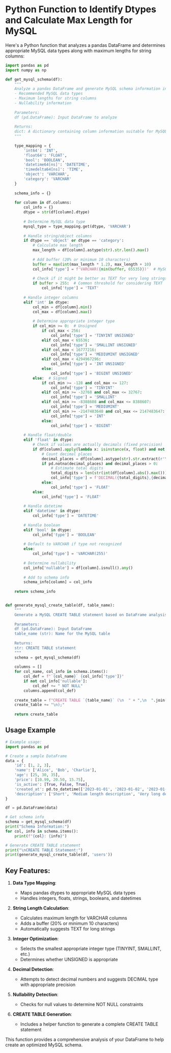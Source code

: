# Python Function to Identify Dtypes and Calculate Max Length for MySQL

Here's a Python function that analyzes a pandas DataFrame and determines appropriate MySQL data types along with maximum lengths for string columns:

```python
import pandas as pd
import numpy as np

def get_mysql_schema(df):
    """
    Analyze a pandas DataFrame and generate MySQL schema information including:
    - Recommended MySQL data types
    - Maximum lengths for string columns
    - Nullability information
    
    Parameters:
    df (pd.DataFrame): Input DataFrame to analyze
    
    Returns:
    dict: A dictionary containing column information suitable for MySQL schema creation
    """
    
    type_mapping = {
        'int64': 'INT',
        'float64': 'FLOAT',
        'bool': 'BOOLEAN',
        'datetime64[ns]': 'DATETIME',
        'timedelta64[ns]': 'TIME',
        'object': 'VARCHAR',
        'category': 'VARCHAR'
    }
    
    schema_info = {}
    
    for column in df.columns:
        col_info = {}
        dtype = str(df[column].dtype)
        
        # Determine MySQL data type
        mysql_type = type_mapping.get(dtype, 'VARCHAR')
        
        # Handle string/object columns
        if dtype == 'object' or dtype == 'category':
            # Calculate max length
            max_length = df[column].astype(str).str.len().max()
            
            # Add buffer (20% or minimum 10 characters)
            buffer = max(int(max_length * 1.2), max_length + 10)
            col_info['type'] = f'VARCHAR({min(buffer, 65535)})'  # MySQL VARCHAR max is 65,535
            
            # Check if it might be better as TEXT for very long strings
            if buffer > 255:  # Common threshold for considering TEXT
                col_info['type'] = 'TEXT'
        
        # Handle integer columns
        elif 'int' in dtype:
            col_min = df[column].min()
            col_max = df[column].max()
            
            # Determine appropriate integer type
            if col_min >= 0:  # Unsigned
                if col_max < 256:
                    col_info['type'] = 'TINYINT UNSIGNED'
                elif col_max < 65536:
                    col_info['type'] = 'SMALLINT UNSIGNED'
                elif col_max < 16777216:
                    col_info['type'] = 'MEDIUMINT UNSIGNED'
                elif col_max < 4294967296:
                    col_info['type'] = 'INT UNSIGNED'
                else:
                    col_info['type'] = 'BIGINT UNSIGNED'
            else:  # Signed
                if col_min >= -128 and col_max <= 127:
                    col_info['type'] = 'TINYINT'
                elif col_min >= -32768 and col_max <= 32767:
                    col_info['type'] = 'SMALLINT'
                elif col_min >= -8388608 and col_max <= 8388607:
                    col_info['type'] = 'MEDIUMINT'
                elif col_min >= -2147483648 and col_max <= 2147483647:
                    col_info['type'] = 'INT'
                else:
                    col_info['type'] = 'BIGINT'
        
        # Handle float/double
        elif 'float' in dtype:
            # Check if values are actually decimals (fixed precision)
            if df[column].apply(lambda x: isinstance(x, float) and not df[column].isnull().all():
                # Count decimal places
                decimal_places = df[column].astype(str).str.extract(r'\.(\d+)')[0].str.len().max()
                if pd.notna(decimal_places) and decimal_places > 0:
                    # Estimate total digits
                    total_digits = len(str(int(df[column].abs().max()))) + decimal_places
                    col_info['type'] = f'DECIMAL({total_digits},{decimal_places})'
                else:
                    col_info['type'] = 'FLOAT'
            else:
                col_info['type'] = 'FLOAT'
        
        # Handle datetime
        elif 'datetime' in dtype:
            col_info['type'] = 'DATETIME'
        
        # Handle boolean
        elif 'bool' in dtype:
            col_info['type'] = 'BOOLEAN'
        
        # Default to VARCHAR if type not recognized
        else:
            col_info['type'] = 'VARCHAR(255)'
        
        # Determine nullability
        col_info['nullable'] = df[column].isnull().any()
        
        # Add to schema info
        schema_info[column] = col_info
    
    return schema_info


def generate_mysql_create_table(df, table_name):
    """
    Generate a MySQL CREATE TABLE statement based on DataFrame analysis
    
    Parameters:
    df (pd.DataFrame): Input DataFrame
    table_name (str): Name for the MySQL table
    
    Returns:
    str: CREATE TABLE statement
    """
    schema = get_mysql_schema(df)
    
    columns = []
    for col_name, col_info in schema.items():
        col_def = f"`{col_name}` {col_info['type']}"
        if not col_info['nullable']:
            col_def += " NOT NULL"
        columns.append(col_def)
    
    create_table = f"CREATE TABLE `{table_name}` (\n  " + ",\n  ".join(columns)
    create_table += "\n);"
    
    return create_table
```

## Usage Example

```python
# Example usage:
import pandas as pd

# Create a sample DataFrame
data = {
    'id': [1, 2, 3],
    'name': ['Alice', 'Bob', 'Charlie'],
    'age': [25, 30, 35],
    'price': [10.99, 20.50, 15.75],
    'is_active': [True, False, True],
    'created_at': pd.to_datetime(['2023-01-01', '2023-01-02', '2023-01-03']),
    'description': ['Short', 'Medium length description', 'Very long description that might exceed typical limits']
}

df = pd.DataFrame(data)

# Get schema info
schema = get_mysql_schema(df)
print("Schema Information:")
for col, info in schema.items():
    print(f"{col}: {info}")

# Generate CREATE TABLE statement
print("\nCREATE TABLE Statement:")
print(generate_mysql_create_table(df, 'users'))
```

## Key Features:

1. **Data Type Mapping**:
   - Maps pandas dtypes to appropriate MySQL data types
   - Handles integers, floats, strings, booleans, and datetimes

2. **String Length Calculation**:
   - Calculates maximum length for VARCHAR columns
   - Adds a buffer (20% or minimum 10 characters)
   - Automatically suggests TEXT for long strings

3. **Integer Optimization**:
   - Selects the smallest appropriate integer type (TINYINT, SMALLINT, etc.)
   - Determines whether UNSIGNED is appropriate

4. **Decimal Detection**:
   - Attempts to detect decimal numbers and suggests DECIMAL type with appropriate precision

5. **Nullability Detection**:
   - Checks for null values to determine NOT NULL constraints

6. **CREATE TABLE Generation**:
   - Includes a helper function to generate a complete CREATE TABLE statement

This function provides a comprehensive analysis of your DataFrame to help create an optimized MySQL schema.
